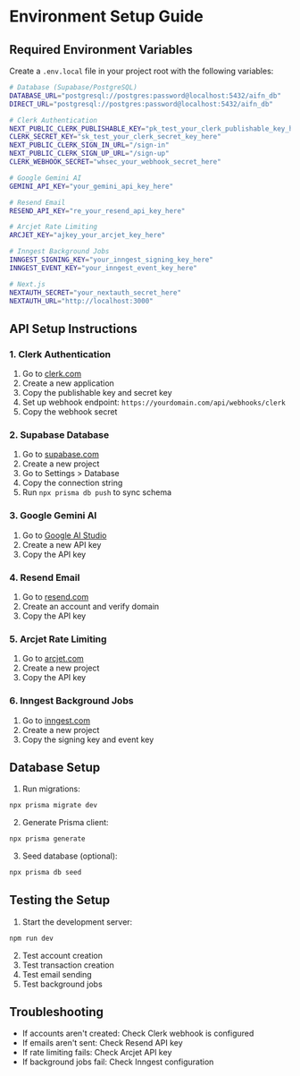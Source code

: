 # Environment Setup Guide

## Required Environment Variables

Create a `.env.local` file in your project root with the following variables:

```bash
# Database (Supabase/PostgreSQL)
DATABASE_URL="postgresql://postgres:password@localhost:5432/aifn_db"
DIRECT_URL="postgresql://postgres:password@localhost:5432/aifn_db"

# Clerk Authentication
NEXT_PUBLIC_CLERK_PUBLISHABLE_KEY="pk_test_your_clerk_publishable_key_here"
CLERK_SECRET_KEY="sk_test_your_clerk_secret_key_here"
NEXT_PUBLIC_CLERK_SIGN_IN_URL="/sign-in"
NEXT_PUBLIC_CLERK_SIGN_UP_URL="/sign-up"
CLERK_WEBHOOK_SECRET="whsec_your_webhook_secret_here"

# Google Gemini AI
GEMINI_API_KEY="your_gemini_api_key_here"

# Resend Email
RESEND_API_KEY="re_your_resend_api_key_here"

# Arcjet Rate Limiting
ARCJET_KEY="ajkey_your_arcjet_key_here"

# Inngest Background Jobs
INNGEST_SIGNING_KEY="your_inngest_signing_key_here"
INNGEST_EVENT_KEY="your_inngest_event_key_here"

# Next.js
NEXTAUTH_SECRET="your_nextauth_secret_here"
NEXTAUTH_URL="http://localhost:3000"
```

## API Setup Instructions

### 1. Clerk Authentication
1. Go to [clerk.com](https://clerk.com)
2. Create a new application
3. Copy the publishable key and secret key
4. Set up webhook endpoint: `https://yourdomain.com/api/webhooks/clerk`
5. Copy the webhook secret

### 2. Supabase Database
1. Go to [supabase.com](https://supabase.com)
2. Create a new project
3. Go to Settings > Database
4. Copy the connection string
5. Run `npx prisma db push` to sync schema

### 3. Google Gemini AI
1. Go to [Google AI Studio](https://aistudio.google.com)
2. Create a new API key
3. Copy the API key

### 4. Resend Email
1. Go to [resend.com](https://resend.com)
2. Create an account and verify domain
3. Copy the API key

### 5. Arcjet Rate Limiting
1. Go to [arcjet.com](https://arcjet.com)
2. Create a new project
3. Copy the API key

### 6. Inngest Background Jobs
1. Go to [inngest.com](https://inngest.com)
2. Create a new project
3. Copy the signing key and event key

## Database Setup

1. Run migrations:
```bash
npx prisma migrate dev
```

2. Generate Prisma client:
```bash
npx prisma generate
```

3. Seed database (optional):
```bash
npx prisma db seed
```

## Testing the Setup

1. Start the development server:
```bash
npm run dev
```

2. Test account creation
3. Test transaction creation
4. Test email sending
5. Test background jobs

## Troubleshooting

- If accounts aren't created: Check Clerk webhook is configured
- If emails aren't sent: Check Resend API key
- If rate limiting fails: Check Arcjet API key
- If background jobs fail: Check Inngest configuration

